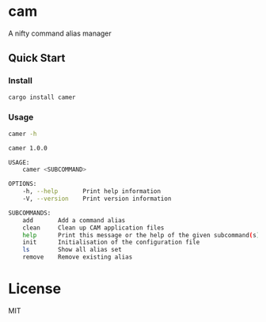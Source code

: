 # cam

A nifty command alias manager

## Quick Start


### Install

```bash
cargo install camer
```

### Usage

```bash
camer -h
```

```bash
camer 1.0.0

USAGE:
    camer <SUBCOMMAND>

OPTIONS:
    -h, --help       Print help information
    -V, --version    Print version information

SUBCOMMANDS:
    add       Add a command alias
    clean     Clean up CAM application files
    help      Print this message or the help of the given subcommand(s)
    init      Initialisation of the configuration file
    ls        Show all alias set
    remove    Remove existing alias
```

# License
MIT
